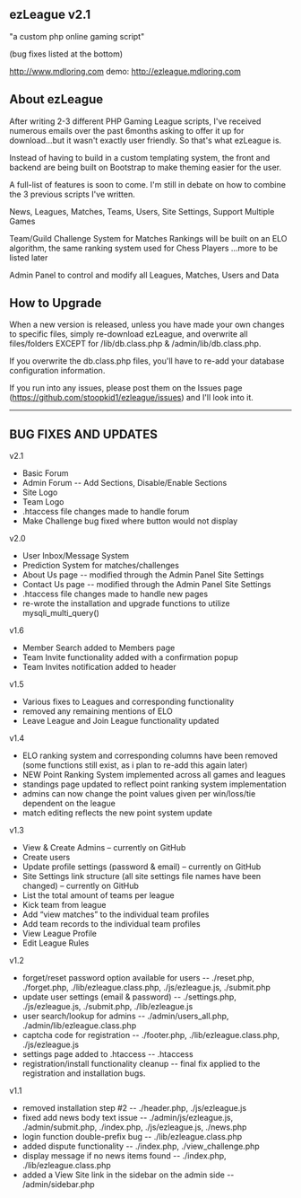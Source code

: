ezLeague v2.1
------------------------------------------------------------------------------------------------------------------------
"a custom php online gaming script"

(bug fixes listed at the bottom)

http://www.mdloring.com
demo: http://ezleague.mdloring.com

About ezLeague
------------------------------------------------------------------------------------------------------------------------

After writing 2-3 different PHP Gaming League scripts, I've received numerous emails over the past 6months asking to offer it up for download...but it wasn't exactly user friendly. So that's what ezLeague is.

Instead of having to build in a custom templating system, the front and backend are being built on Bootstrap to make theming easier for the user.

A full-list of features is soon to come. I'm still in debate on how to combine the 3 previous scripts I've written.

News, Leagues, Matches, Teams, Users, Site Settings, Support Multiple Games

Team/Guild Challenge System for Matches
Rankings will be built on an ELO algorithm, the same ranking system used for Chess Players ...more to be listed later

Admin Panel to control and modify all Leagues, Matches, Users and Data

How to Upgrade
------------------------------------------------------------------------------------------------------------------------
When a new version is released, unless you have made your own changes to specific files, simply re-download ezLeague, and overwrite all files/folders EXCEPT for /lib/db.class.php & /admin/lib/db.class.php.

If you overwrite the db.class.php files, you'll have to re-add your database configuration information.

If you run into any issues, please post them on the Issues page (https://github.com/stoopkid1/ezleague/issues) and I'll look into it.

------------------------------------------------------------------------------------------------------------------------
BUG FIXES AND UPDATES
------------------------------------------------------------------------------------------------------------------------
v2.1
- Basic Forum
- Admin Forum -- Add Sections, Disable/Enable Sections
- Site Logo
- Team Logo
- .htaccess file changes made to handle forum
- Make Challenge bug fixed where button would not display

v2.0
- User Inbox/Message System
- Prediction System for matches/challenges
- About Us page -- modified through the Admin Panel Site Settings
- Contact Us page -- modified through the Admin Panel Site Settings
- .htaccess file changes made to handle new pages
- re-wrote the installation and upgrade functions to utilize mysqli_multi_query()

v1.6
- Member Search added to Members page
- Team Invite functionality added with a confirmation popup
- Team Invites notification added to header

v1.5
- Various fixes to Leagues and corresponding functionality
- removed any remaining mentions of ELO
- Leave League and Join League functionality updated

v1.4
- ELO ranking system and corresponding columns have been removed (some functions still exist, as i plan to re-add this again later)
- NEW Point Ranking System implemented across all games and leagues
- standings page updated to reflect point ranking system implementation
- admins can now change the point values given per win/loss/tie dependent on the league
- match editing reflects the new point system update

v1.3
 - View & Create Admins – currently on GitHub
 - Create users
 - Update profile settings (password & email) – currently on GitHub
 - Site Settings link structure (all site settings file names have been changed) – currently on GitHub
 - List the total amount of teams per league
 - Kick team from league
 - Add “view matches” to the individual team profiles
 - Add team records to the individual team profiles
 - View League Profile
 - Edit League Rules

v1.2
 - forget/reset password option available for users -- ./reset.php, ./forget.php, ./lib/ezleague.class.php, ./js/ezleague.js, ./submit.php
 - update user settings (email & password) -- ./settings.php, ./js/ezleague.js, ./submit.php, ./lib/ezleague.js
 - user search/lookup for admins -- ./admin/users_all.php, ./admin/lib/ezleague.class.php
 - captcha code for registration -- ./footer.php, ./lib/ezleague.class.php, ./js/ezleague.js
 - settings page added to .htaccess -- .htaccess
 - registration/install functionality cleanup -- final fix applied to the registration and installation bugs.

v1.1
 - removed installation step #2 -- ./header.php, ./js/ezleague.js
 - fixed add news body text issue -- ./admin/js/ezleague.js, ./admin/submit.php, ./index.php, ./js/ezleague.js, ./news.php
 - login function double-prefix bug -- ./lib/ezleague.class.php
 - added dispute functionality -- ./index.php, ./view_challenge.php
 - display message if no news items found -- ./index.php, ./lib/ezleague.class.php
 - added a View Site link in the sidebar on the admin side -- /admin/sidebar.php
